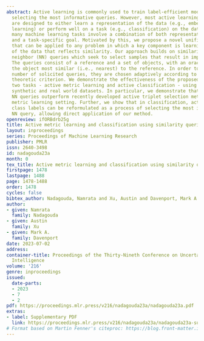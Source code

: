 ```yaml
---
abstract: Active learning is commonly used to train label-efficient models by adaptively
  selecting the most informative queries. However, most active learning strategies
  are designed to either learn a representation of the data (e.g., embedding or metric
  learning) or perform well on a task (e.g., classification) on the data. However,
  many machine learning tasks involve a combination of both representation learning
  and a task-specific goal. Motivated by this, we propose a novel unified query framework
  that can be applied to any problem in which a key component is learning a representation
  of the data that reflects similarity. Our approach builds on similarity or nearest
  neighbor (NN) queries which seek to select samples that result in improved embeddings.
  The queries consist of a reference and a set of objects, with an oracle selecting
  the object most similar (i.e., nearest) to the reference. In order to reduce the
  number of solicited queries, they are chosen adaptively according to an information
  theoretic criterion. We demonstrate the effectiveness of the proposed strategy on
  two tasks - active metric learning and active classification - using a variety of
  synthetic and real world datasets. In particular, we demonstrate that actively selected
  NN queries outperform recently developed active triplet selection methods in a deep
  metric learning setting. Further, we show that in classification, actively selecting
  class labels can be reformulated as a process of selecting the most informative
  NN query, allowing direct application of our method.
openreview: ifORBdrb25g
title: Active metric learning and classification using similarity queries
layout: inproceedings
series: Proceedings of Machine Learning Research
publisher: PMLR
issn: 2640-3498
id: nadagouda23a
month: 0
tex_title: Active metric learning and classification using similarity queries
firstpage: 1478
lastpage: 1488
page: 1478-1488
order: 1478
cycles: false
bibtex_author: Nadagouda, Namrata and Xu, Austin and Davenport, Mark A.
author:
- given: Namrata
  family: Nadagouda
- given: Austin
  family: Xu
- given: Mark A.
  family: Davenport
date: 2023-07-02
address:
container-title: Proceedings of the Thirty-Nineth Conference on Uncertainty in Artificial
  Intelligence
volume: '216'
genre: inproceedings
issued:
  date-parts:
  - 2023
  - 7
  - 2
pdf: https://proceedings.mlr.press/v216/nadagouda23a/nadagouda23a.pdf
extras:
- label: Supplementary PDF
  link: https://proceedings.mlr.press/v216/nadagouda23a/nadagouda23a-supp.pdf
# Format based on Martin Fenner's citeproc: https://blog.front-matter.io/posts/citeproc-yaml-for-bibliographies/
---
```


